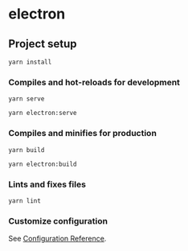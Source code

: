 # electron

## Project setup
```
yarn install
```

### Compiles and hot-reloads for development
```
yarn serve

yarn electron:serve
```

### Compiles and minifies for production
```
yarn build

yarn electron:build
```

### Lints and fixes files
```
yarn lint
```

### Customize configuration
See [Configuration Reference](https://cli.vuejs.org/config/).
